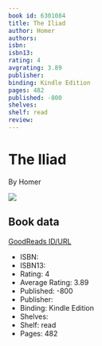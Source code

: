 ```yaml
---
book id: 6301084
title: The Iliad
author: Homer
authors: 
isbn: 
isbn13: 
rating: 4
avgrating: 3.89
publisher: 
binding: Kindle Edition
pages: 482
published: -800
shelves: 
shelf: read
review: 
---
```


# The Iliad

By Homer

![](https://i.gr-assets.com/images/S/compressed.photo.goodreads.com/books/1328054035l/6301084.jpg)

## Book data

[GoodReads ID/URL](https://www.goodreads.com/book/show/6301084)

- ISBN: 
- ISBN13: 
- Rating: 4
- Average Rating: 3.89
- Published: -800
- Publisher: 
- Binding: Kindle Edition
- Shelves: 
- Shelf: read
- Pages: 482

